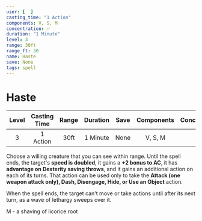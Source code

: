 ```yaml
---
user: [  ]
casting_time: "1 Action"
components: V, S, M
concentration: ✅
duration: "1 Minute"
level: 3
range: 30ft
range_ft: 30
name: Haste
save: None
tags: spell
---
```

# Haste

| **Level** | **Casting Time** | **Range** | **Duration** | **Save** | **Components** | **Concentration** |
|:---:|:---:|:---:|:---:|:---:|:---:|:---:|
| 3 | 1 Action | 30ft | 1 Minute | None | V, S, M | ✅ |

Choose a willing creature that you can see within range. Until the spell ends, the target's **speed is doubled**, it gains a **+2 bonus to AC**, it has **advantage on Dexterity saving throws**, and it gains an additional action on each of its turns. That action can be used only to take the **Attack (one weapon attack only), Dash, Disengage, Hide, or Use an Object** action.

When the spell ends, the target can't move or take actions until after its next turn, as a wave of lethargy sweeps over it.

M - a shaving of licorice root